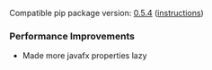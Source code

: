 <!--- https://github.com/mgroth0/deephy/releases -->

[//]: # (VERSION:1.21.1)


Compatible pip package
version: [0.5.4](https://pypi.org/project/deephys/0.5.4/) ([instructions](https://colab.research.google.com/drive/1HAaVOopHDNVKryP14wW4K_rcqeeqYrLK#scrollTo=VtUgz8xGYKHj))

[//]: # (### PIP Python Package Updated to 0.5.4)

[//]: # (### New Features)

### Performance Improvements
- Made more javafx properties lazy

[//]: # (### Cosmetic Changes)


[//]: # (### Bug Fixes)

[//]: # (### Notes)

[//]: # (### Todo)

